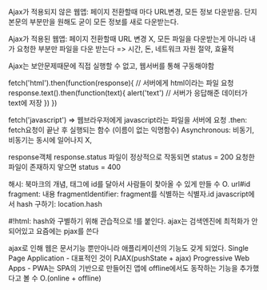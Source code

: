 Ajax가 적용되지 않은 웹앱: 페이지 전환할때 마다 URL변경, 모든 정보 다운받음.
단지 본문의 부분만을 원해도 굳이 모든 정보를 새로 다운받는다.

Ajax가 적용된 웹앱: 페이지 전환할때 URL 변경 X, 모든 파일을 다운받는게 아니라 내가 요청한 부분만 파일을 다운 받는다 => 시간, 돈, 네트워크 자원 절약, 효율적

Ajax는 보안문제때문에 직접 실행할 수 없고, 웹서버를 통해 구동해야함

fetch('html').then(function(response){ // 서버에게 html이라는 파일 요청
response.text().then(function(text){
alert('text') // 서버가 응답해준 데이터가 text에 저장
})
})

fetch('javascript') => 웹브라우저에게 javascript라는 파일을 서버에 요청
.then: fetch요청이 끝난 후 실행되는 함수 (이름이 없는 익명함수)
Asynchronous: 비동기, 비동기는 동시에 일어나지 X,

response객체
response.status
파일이 정상적으로 작동되면 status = 200
요청한 파일이 존재하지 앟으면 status = 400

해시: 북마크의 개념, 태그에 id를 달아서 사람들이 찾아올 수 있게 만들 수 O.
url#id
fragment: 내용
fragmentIdentifier: fragment를 식별하는 식별자.id
javascript에서 hash 구하기: location.hash

#!html: hash와 구별하기 위해 관습적으로 !를 붙인다.
ajax는 검색엔진에 최적화가 안되어있고 요즘에는 pjax를 쓴다

ajax로 인해 웹은 문서기능 뿐만아니라 애플리케이션의 기능도 갖게 되었다.
Single Page Application - 대표적인 것이 PJAX(pushState + ajax)
Progressive Web Apps - PWA는 SPA의 기반으로 만들어진 앱에 offline에서도 동작하는 기능을 추가했다고 볼 수 O.(online + offline)
